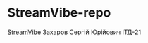 # StreamVibe-repo
[StreamVibe](https://www.figma.com/design/YaXA2JeSZkBl1GMcUAyjrY/OTT-Dark-Theme-Website-UI-Design-Template-for-Media-Streaming%2C-Movies-and-TV-(-FREE-Editable-)-(Community)?node-id=288-4912&amp;t=aJWCx96EzgKLIGtJ-0)
Захаров Сергій Юрійович ІТД-21